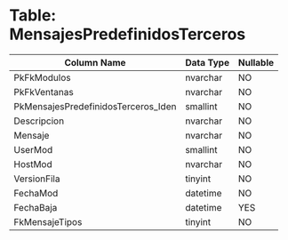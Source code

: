 # Table: MensajesPredefinidosTerceros

| Column Name | Data Type | Nullable |
|-------------|-----------|----------|
| PkFkModulos | nvarchar | NO |
| PkFkVentanas | nvarchar | NO |
| PkMensajesPredefinidosTerceros_Iden | smallint | NO |
| Descripcion | nvarchar | NO |
| Mensaje | nvarchar | NO |
| UserMod | smallint | NO |
| HostMod | nvarchar | NO |
| VersionFila | tinyint | NO |
| FechaMod | datetime | NO |
| FechaBaja | datetime | YES |
| FkMensajeTipos | tinyint | NO |
